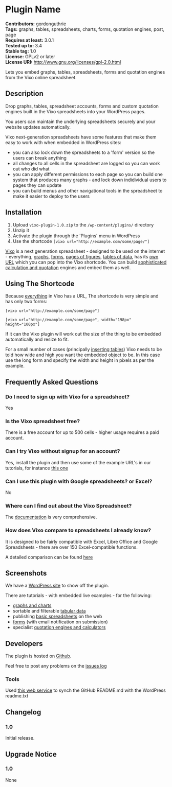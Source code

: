 # Plugin Name #
**Contributors:** gordonguthrie  
**Tags:** graphs, tables, spreadsheets, charts, forms, quotation engines, post, page  
**Requires at least:** 3.0.1  
**Tested up to:** 3.4  
**Stable tag:** 1.0  
**License:** GPLv2 or later  
**License URI:** http://www.gnu.org/licenses/gpl-2.0.html  

Lets you embed graphs, tables, spreadsheets, forms and quotation engines from the Vixo online spreadsheet.

## Description ##

Drop graphs, tables, spreadsheet accounts, forms and custom quotation engines built in the Vixo spreadsheets into your WordPress pages.

You users can maintain the underlying spreadsheets securely and your website updates automatically.

Vixo next-generation spreadsheets have some features that make them easy to work with when embedded in WordPress sites:

* you can also lock down the spreadsheets to a 'form' version so the users can break anything
* all changes to all cells in the spreadsheet are logged so you can work out who did what
* you can apply different permissions to each page so you can build one system that produces many graphs - and lock down indidividual users to pages they can update
* you can build menus and other navigational tools in the spreadsheet to make it easier to deploy to the users

## Installation ##

1. Upload `vixo-plugin-1.0.zip` to the `/wp-content/plugins/` directory
1. Unzip it
1. Activate the plugin through the 'Plugins' menu in WordPress
1. Use the shortcode `[vixo url="http://example.com/some/page/"]`

[Vixo](http://vixo.com) is a next generation spreadsheet - designed to be used on the internet - everything, [graphs](http://wordpress.vixo.com/index.php/publish-graphs-on-wordpress/), [forms](http://wordpress.vixo.com/index.php/embeddable-vixo-forms/), [pages of figures](http://wordpress.vixo.com/index.php/publishing-figures-on-wordpress-with-a-vixo-spreadsheet/), [tables of data](http://wordpress.vixo.com/index.php/inserting-spreadsheet-tables-into-wordpress/), has its [own URL](http://wordpress.vixo.com/index.php/vixo-embeddable-urls/) which you can pop into the Vixo shortcode. You can build [sophisticated calculation and quotation](http://wordpress.vixo.com/index.php/building-a-calculator-or-quote-engine/) engines and embed them as well.

## Using The Shortcode ##

Because [everything](http://wordpress.vixo.com/index.php/embeddable-vixo-forms/) in Vixo has a URL, The shortcode is very simple and has only  two forms:

`[vixo url="http://example.com/some/page"]`

`[vixo url="http://example.com/some/page", width="198px" height="100px"]`

If it can the Vixo plugin will work out the size of the thing to be embedded automatically and resize to fit.

For a small number of cases (principally [inserting tables](http://wordpress.vixo.com/index.php/inserting-spreadsheet-tables-into-wordpress/)) Vixo needs to be told how wide and high you want the embedded object to be. In this case use the long form and specify the width and height in pixels as per the example.

## Frequently Asked Questions ##

### Do I need to sign up with Vixo for a spreadsheet? ###

Yes

### Is the Vixo spreadsheet free? ###

There is a free account for up to 500 cells - higher usage requires a paid account.

### Can I try Vixo without signup for an account? ###

Yes, install the plugin and then use some of the example URL's in our tutorials, for instance [this one](http://wordpress.vixo.com/index.php/publishing-figures-on-wordpress-with-a-vixo-spreadsheet/)

### Can I use this plugin with Google spreadsheets? or Excel? ###

No

### Where can I find out about the Vixo Spreadsheet? ###

The [documentation](http://documentation.vixo.com/index.html) is very comprehensive.

### How does Vixo compare to spreadsheets I already know? ###

It is designed to be fairly compatible with Excel, Libre Office and Google Spreadsheets - there are over 150 Excel-compatible functions.

A detailed comparison can be found [here](http://vixo.com/explore/features/)

## Screenshots ##

We have a [WordPress site](http://wordpress.vixo.com/) to show off the plugin.

There are tutorials - with embedded live examples - for the following:

* [graphs and charts](http://wordpress.vixo.com/index.php/publish-graphs-on-wordpress/)
* sortable and filterable [tabular data](http://wordpress.vixo.com/index.php/inserting-spreadsheet-tables-into-wordpress/)
* publishing [basic spreadsheets](http://wordpress.vixo.com/index.php/publishing-figures-on-wordpress-with-a-vixo-spreadsheet/) on the web
* [forms](http://wordpress.vixo.com/index.php/embeddable-vixo-forms/) (with email notification on submission)
* specialist [quotation engines and calculators](http://wordpress.vixo.com/index.php/building-a-calculator-or-quote-engine/)

## Developers ##

The plugin is hosted on [Github](https://github.com/hypernumbers/vixo-plugin).

Feel free to post any problems on the [issues log](https://github.com/hypernumbers/vixo-plugin/issues)

### Tools ###

Used [this web service](http://wordpress-markdown-to-github-markdown.com/) to synch the GitHub README.md with the WordPress readme.txt

## Changelog ##

### 1.0 ###
Initial release.

## Upgrade Notice ##

### 1.0 ###
None
